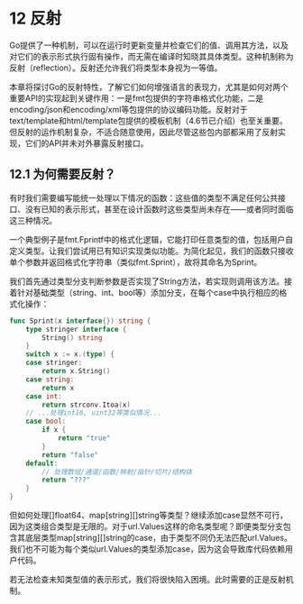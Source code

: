 # 12 反射

Go提供了一种机制，可以在运行时更新变量并检查它们的值、调用其方法，以及对它们的表示形式执行固有操作，而无需在编译时知晓其具体类型。这种机制称为反射（reflection）。反射还允许我们将类型本身视为一等值。

本章将探讨Go的反射特性，了解它们如何增强语言的表现力，尤其是如何对两个重要API的实现起到关键作用：一是fmt包提供的字符串格式化功能，二是encoding/json和encoding/xml等包提供的协议编码功能。反射对于text/template和html/template包提供的模板机制（4.6节已介绍）也至关重要。但反射的运作机制复杂，不适合随意使用，因此尽管这些包内部都采用了反射实现，它们的API并未对外暴露反射接口。



## 12.1 为何需要反射？

有时我们需要编写能统一处理以下情况的函数：这些值的类型不满足任何公共接口、没有已知的表示形式，甚至在设计函数时这些类型尚未存在——或者同时面临这三种情况。

一个典型例子是fmt.Fprintf中的格式化逻辑，它能打印任意类型的值，包括用户自定义类型。让我们尝试用已有知识实现类似功能。为简化起见，我们的函数只接收单个参数并返回格式化字符串（类似fmt.Sprint），故将其命名为Sprint。

我们首先通过类型分支判断参数是否实现了String方法，若实现则调用该方法。接着针对基础类型（string、int、bool等）添加分支，在每个case中执行相应的格式化操作：
```go
func Sprint(x interface{}) string {
    type stringer interface {
        String() string
    }
    switch x := x.(type) {
    case stringer:
        return x.String()
    case string:
        return x
    case int:
        return strconv.Itoa(x)
    // ...处理int16, uint32等类似情况...
    case bool:
        if x {
            return "true"
        }
        return "false"
    default:
        // 处理数组/通道/函数/映射/指针/切片/结构体
        return "???"
    }
}
```

但如何处理[]float64、map[string][]string等类型？继续添加case显然不可行，因为这类组合类型是无限的。对于url.Values这样的命名类型呢？即便类型分支包含其底层类型map[string][]string的case，由于类型不同仍无法匹配url.Values。我们也不可能为每个类似url.Values的类型添加case，因为这会导致库代码依赖用户代码。

若无法检查未知类型值的表示形式，我们将很快陷入困境。此时需要的正是反射机制。

